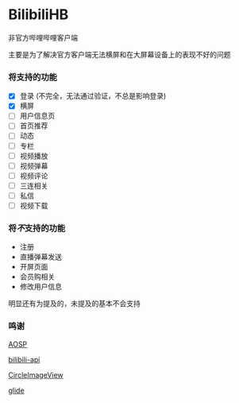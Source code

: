 # BilibiliHB
非官方哔哩哔哩客户端

主要是为了解决官方客户端无法横屏和在大屏幕设备上的表现不好的问题

### 将支持的功能
- [x] 登录 (不完全，无法通过验证，不总是影响登录)
- [x] 横屏
- [ ] 用户信息页
- [ ] 首页推荐
- [ ] 动态
- [ ] 专栏
- [ ] 视频播放
- [ ] 视频弹幕
- [ ] 视频评论
- [ ] 三连相关
- [ ] 私信
- [ ] 视频下载

### 将***不***支持的功能
- 注册
- 直播弹幕发送
- 开屏页面
- 会员购相关
- 修改用户信息

明显还有为提及的，未提及的基本不会支持

### 鸣谢
[AOSP](https://source.android.com)

[bilibili-api](https://github.com/czp3009/bilibili-api)

[CircleImageView](https://github.com/hdodenhof/CircleImageView)

[glide](https://bumptech.github.io/glide/)
